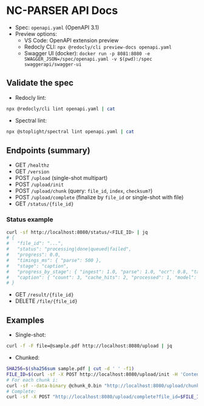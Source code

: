# NC-PARSER API Docs

- Spec: `openapi.yaml` (OpenAPI 3.1)
- Preview options:
  - VS Code: OpenAPI extension preview
  - Redocly CLI: `npx @redocly/cli preview-docs openapi.yaml`
  - Swagger UI (docker): `docker run -p 8081:8080 -e SWAGGER_JSON=/spec/openapi.yaml -v $(pwd):/spec swaggerapi/swagger-ui`

## Validate the spec

- Redocly lint:
```bash
npx @redocly/cli lint openapi.yaml | cat
```
- Spectral lint:
```bash
npx @stoplight/spectral lint openapi.yaml | cat
```

## Endpoints (summary)

- GET `/healthz`
- GET `/version`
- POST `/upload` (single-shot multipart)
- POST `/upload/init`
- POST `/upload/chunk` (query: `file_id`, `index`, `checksum?`)
- POST `/upload/complete` (finalize by `file_id` or single-shot with file)
- GET `/status/{file_id}`
### Status example

```bash
curl -sf http://localhost:8080/status/<FILE_ID> | jq
# {
#   "file_id": "...",
#   "status": "processing|done|queued|failed",
#   "progress": 0.0,
#   "timings_ms": { "parse": 500 },
#   "stage": "caption",
#   "progress_by_stage": { "ingest": 1.0, "parse": 1.0, "ocr": 0.8, "tables": 0.6, "caption": 0.2 },
#   "caption": { "count": 3, "cache_hits": 2, "processed": 1, "model": "stub" }
# }
```
- GET `/result/{file_id}`
- DELETE `/file/{file_id}`

## Examples

- Single-shot:
```bash
curl -f -F file=@sample.pdf http://localhost:8080/upload | jq
```
- Chunked:
```bash
SHA256=$(sha256sum sample.pdf | cut -d ' ' -f1)
FILE_ID=$(curl -sf -X POST http://localhost:8080/upload/init -H 'Content-Type: application/json' -d '{"filename":"sample.pdf","size_bytes":123, "checksum":"'"$SHA256"'"}' | jq -r .file_id)
# For each chunk i:
curl -sf --data-binary @chunk_0.bin "http://localhost:8080/upload/chunk?file_id=$FILE_ID&index=0&checksum=..."
# Complete:
curl -sf -X POST "http://localhost:8080/upload/complete?file_id=$FILE_ID" | jq
```